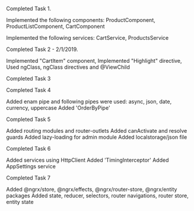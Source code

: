 Completed Task 1.

Implemented the following components:
ProductComponent,
ProductListComponent,
CartComponent

Implemented the following services:
CartService,
ProductsService


Completed Task 2 - 2/1/2019.

Implemented "СartItem" component,
Implemented "Highlight" directive,
Used ngClass, ngClass directives and @ViewChild


Completed Task 3



Completed Task 4

Added enam pipe and following pipes were used: async, json, date, currency, uppercase
Added 'OrderByPipe'

Completed Task 5

Added routing modules and router-outlets
Added canActivate and resolve guards
Added lazy-loading for admin module
Added  localstorage/json file

Completed Task 6

Added services using HttpClient
Added 'TimingInterceptor'
Added AppSettings service

Completed Task 7

Added @ngrx/store, @ngrx/effects, @ngrx/router-store, @ngrx/entity packages
Added state, reducer, selectors, router navigations, router store, entity state